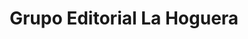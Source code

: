---
title: "Grupo Editorial La Hoguera"
url: /cochabamba/grupo-editorial-la-hoguera/
shop: Bücher
---